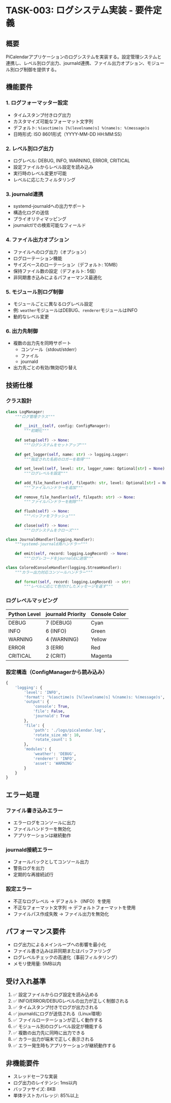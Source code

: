 # TASK-003: ログシステム実装 - 要件定義

## 概要
PiCalendarアプリケーションのログシステムを実装する。設定管理システムと連携し、レベル別ログ出力、journald連携、ファイル出力オプション、モジュール別ログ制御を提供する。

## 機能要件

### 1. ログフォーマッター設定
- タイムスタンプ付きログ出力
- カスタマイズ可能なフォーマット文字列
- デフォルト: `%(asctime)s [%(levelname)s] %(name)s: %(message)s`
- 日時形式: ISO 8601形式（YYYY-MM-DD HH:MM:SS）

### 2. レベル別ログ出力
- ログレベル: DEBUG, INFO, WARNING, ERROR, CRITICAL
- 設定ファイルからレベル設定を読み込み
- 実行時のレベル変更が可能
- レベルに応じたフィルタリング

### 3. journald連携
- systemd-journaldへの出力サポート
- 構造化ログの送信
- プライオリティマッピング
- journalctlでの検索可能なフィールド

### 4. ファイル出力オプション
- ファイルへのログ出力（オプション）
- ログローテーション機能
- サイズベースのローテーション（デフォルト: 10MB）
- 保持ファイル数の設定（デフォルト: 5個）
- 非同期書き込みによるパフォーマンス最適化

### 5. モジュール別ログ制御
- モジュールごとに異なるログレベル設定
- 例: `weather`モジュールはDEBUG、`renderer`モジュールはINFO
- 動的なレベル変更

### 6. 出力先制御
- 複数の出力先を同時サポート
  - コンソール（stdout/stderr）
  - ファイル
  - journald
- 出力先ごとの有効/無効切り替え

## 技術仕様

### クラス設計

```python
class LogManager:
    """ログ管理クラス"""
    
    def __init__(self, config: ConfigManager):
        """初期化"""
        
    def setup(self) -> None:
        """ログシステムをセットアップ"""
        
    def get_logger(self, name: str) -> logging.Logger:
        """指定された名前のロガーを取得"""
        
    def set_level(self, level: str, logger_name: Optional[str] = None) -> None:
        """ログレベルを設定"""
        
    def add_file_handler(self, filepath: str, level: Optional[str] = None) -> None:
        """ファイルハンドラーを追加"""
        
    def remove_file_handler(self, filepath: str) -> None:
        """ファイルハンドラーを削除"""
        
    def flush(self) -> None:
        """バッファをフラッシュ"""
        
    def close(self) -> None:
        """ログシステムをクローズ"""

class JournaldHandler(logging.Handler):
    """systemd-journald用ハンドラー"""
    
    def emit(self, record: logging.LogRecord) -> None:
        """ログレコードをjournaldに送信"""

class ColoredConsoleHandler(logging.StreamHandler):
    """カラー出力対応コンソールハンドラー"""
    
    def format(self, record: logging.LogRecord) -> str:
        """レベルに応じて色付けしたメッセージを返す"""
```

### ログレベルマッピング

| Python Level | journald Priority | Console Color |
|-------------|------------------|---------------|
| DEBUG       | 7 (DEBUG)        | Cyan          |
| INFO        | 6 (INFO)         | Green         |
| WARNING     | 4 (WARNING)      | Yellow        |
| ERROR       | 3 (ERR)          | Red           |
| CRITICAL    | 2 (CRIT)         | Magenta       |

### 設定構造（ConfigManagerから読み込み）

```python
{
    'logging': {
        'level': 'INFO',
        'format': '%(asctime)s [%(levelname)s] %(name)s: %(message)s',
        'output': {
            'console': True,
            'file': False,
            'journald': True
        },
        'file': {
            'path': './logs/picalendar.log',
            'rotate_size_mb': 10,
            'rotate_count': 5
        },
        'modules': {
            'weather': 'DEBUG',
            'renderer': 'INFO',
            'asset': 'WARNING'
        }
    }
}
```

## エラー処理

### ファイル書き込みエラー
- エラーログをコンソールに出力
- ファイルハンドラーを無効化
- アプリケーションは継続動作

### journald接続エラー
- フォールバックとしてコンソール出力
- 警告ログを出力
- 定期的な再接続試行

### 設定エラー
- 不正なログレベル → デフォルト（INFO）を使用
- 不正なフォーマット文字列 → デフォルトフォーマットを使用
- ファイルパス作成失敗 → ファイル出力を無効化

## パフォーマンス要件

- ログ出力によるメインループへの影響を最小化
- ファイル書き込みは非同期またはバッファリング
- ログレベルチェックの高速化（事前フィルタリング）
- メモリ使用量: 5MB以内

## 受け入れ基準

1. ✅ 設定ファイルからログ設定を読み込める
2. ✅ INFO/ERROR/DEBUGレベルの出力が正しく制御される
3. ✅ タイムスタンプ付きでログが出力される
4. ✅ journaldにログが送信される（Linux環境）
5. ✅ ファイルローテーションが正しく動作する
6. ✅ モジュール別のログレベル設定が機能する
7. ✅ 複数の出力先に同時に出力できる
8. ✅ カラー出力が端末で正しく表示される
9. ✅ エラー発生時もアプリケーションが継続動作する

## 非機能要件

- スレッドセーフな実装
- ログ出力のレイテンシ: 1ms以内
- バッファサイズ: 8KB
- 単体テストカバレッジ: 85%以上